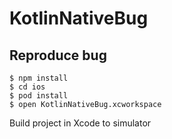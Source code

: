 # KotlinNativeBug

## Reproduce bug

```
$ npm install
$ cd ios
$ pod install
$ open KotlinNativeBug.xcworkspace
```

Build project in Xcode to simulator
